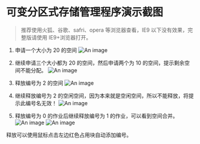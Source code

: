 # 可变分区式存储管理程序演示截图

> 推荐使用火狐、谷歌、safri、opera 等浏览器查看，IE9 以下没有效果，完整版请使用 IE9+浏览器打开。

1. 申请一个大小为 20 的空间
   ![An image](https://raw.githubusercontent.com/nuochong/kebian/master/img/11.png)

2. 继续申请三个大小都为 20 的空间，然后申请两个为 10 的空间，提示剩余空间不能分配。
   ![An image](https://raw.githubusercontent.com/nuochong/kebian/master/img/22.png)
3. 释放编号为 2 的空间
   ![An image](https://raw.githubusercontent.com/nuochong/kebian/master/img/33.png)
4. 继续释放编号为 2 的空闲空间，因为本来就是空闲空间，所以不能释放，将提示此编号名无效！
   ![An image](https://raw.githubusercontent.com/nuochong/kebian/master/img/44.png)
5. 释放编号为 0 的作业后继续释放编号为 1 的作业，可以看到空间合并。
   ![An image](https://raw.githubusercontent.com/nuochong/kebian/master/img/55.png)
   ![An image](https://raw.githubusercontent.com/nuochong/kebian/master/img/66.png)

释放可以使用鼠标点击左边红色占用块自动添加编号。
